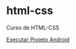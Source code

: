 # html-css
 Curso de HTML-CSS

<a href="https://kiosalvatore.github.io/html-css/exercicios/ex022desafio/android.html">Executar Projeto Android</a>
